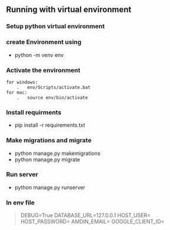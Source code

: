 ## Running with virtual environment

### Setup python virtual environment


### create Environment using
* python -m venv env

###  Activate the environment
    for windows:
        .   env/Scripts/activate.bat
    for mac:
        .   source env/bin/activate



### Install requirments
* pip install -r requirements.txt

### Make migrations and migrate
* python manage.py makemigrations
* python manage.py migrate

### Run server
* python manage.py runserver


### In env file

> DEBUG=True
> DATABASE_URL=127.0.0.1
> HOST_USER=
> HOST_PASSWORD=
> AMDIN_EMAIL=
> GOOGLE_CLIENT_ID=
